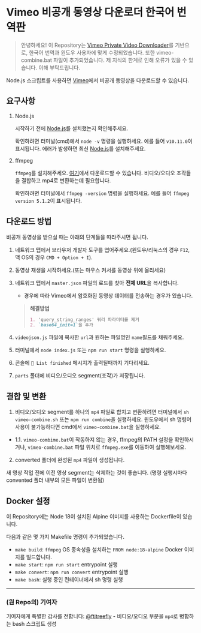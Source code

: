 # Vimeo 비공개 동영상 다운로더 한국어 번역판

> 안녕하세요! 이 Repository는 [Vimeo Private Video Downloader](https://github.com/Tusko/vimeo-private-downloader)를 기반으로, 한국어 번역과 윈도우 사용자에 맞게 수정되었습니다. 또한 vimeo-combine.bat 파일이 추가되었습니다.
>제 지식의 한계로 인해 오류가 있을 수 있습니다. 이해 부탁드립니다.


Node.js 스크립트를 사용하면 [Vimeo](https://vimeo.com)에서 비공개 동영상을 다운로드할 수 있습니다.

## 요구사항
1. Node.js

    시작하기 전에 [Node.js](https://nodejs.org/en/download/)를 설치했는지 확인해주세요.

    확인하려면 터미널(cmd)에서 `node -v` 명령을 실행하세요. 예를 들어 `v10.11.0`이 표시됩니다. 에러가 발생하면 최신 [Node.js](https://nodejs.org/en/download/)를 설치해주세요.

2. ffmpeg

    `ffmpeg`를 설치해주세요. [여기](https://ffmpeg.org/download.html)에서 다운로드할 수 있습니다.
    비디오/오디오 조각들을 결합하고 mp4로 변환하는데 필요합니다.

    확인하려면 터미널에서 `ffmpeg -version` 명령을 실행하세요. 예를 들어 `ffmpeg version 5.1.2`이 표시됩니다. 

## 다운로드 방법

비공개 동영상을 받으실 때는 아래의 단계들을 따라주시면 됩니다.

1. 네트워크 탭에서 브라우저 개발자 도구를 엽어주세요.(윈도우/리눅스의 경우 `F12`, 맥 OS의 경우 `CMD + Option + I`).
2. 동영상 재생을 시작하세요.(또는 마우스 커서를 동영상 위에 올리세요)
3. 네트워크 탭에서 `master.json` 파일의 로드를 찾아 **전체 URL**을 복사합니다.
   - 경우에 따라 Vimeo에서 암호화된 동영상 데이터를 전송하는 경우가 있습니다.

    > **해결방법**
    > ```markdown
    > 1. 'query_string_ranges' 쿼리 파라미터를 제거
    > 2. `base64_init=1`을 추가
    > ```

4.  `videojson.js` 파일에 복사한 `url`과 원하는 파일명인 `name`필드를 채워주세요.
5.  터미널에서 `node index.js` 또는 `npm run start` 명령을 실행하세요.
6.  콘솔에 `🌈 List finished` 메시지가 출력될때까지 기다리세요.
7.  `parts` 폴더에 비디오/오디오 segment(조각)가 저장됩니다.

## 결합 및 변환

1. 비디오/오디오 segment를 하나의 `mp4` 파일로 합치고 변환하려면 터미널에서 `sh vimeo-combine.sh` 또는 `npm run combine`을 실행하세요.
윈도우에서 sh 명령어 사용이 불가능하다면 cmd에서 `vimeo-combine.bat`을 실행하세요.

- 1.1. `vimeo-combime.bat`이 작동하지 않는 경우, ffmpeg의 PATH 설정을 확인하시거나, `vimeo-combine.bat` 파일 위치로 `ffmpeg.exe`를 이동하여 실행해보세요.
2. converted 폴더에 완성된 `mp4` 파일이 생성됩니다.

새 영상 작업 전에 이전 영상 segment는 삭제하는 것이 좋습니다.
(명령 실행시마다 convented 폴더 내부의 모든 파일이 변환됨)

## Docker 설정

이 Repository에는 Node 18이 설치된 Alpine 이미지를 사용하는 Dockerfile이 있습니다. 

다음과 같은 몇 가지 Makefile 명령이 추가되었습니다. 
- `make build`: `ffmpeg` OS 종속성을 설치하는 `FROM node:18-alpine` Docker 이미지를 빌드합니다.
- `make start`: `npm run start` entrypoint 실행
- `make convert`: `npm run convert` entrypoint 실행
- `make bash`: 실행 중인 컨테이너에서 sh 명령 실행

<hr></hr>

### (원 Repo의) 기여자

기여자에게 특별한 감사를 전합니다:
[@ftitreefly](https://github.com/ftitreefly/) - 비디오/오디오 부분을 `mp4`로 병합하는 bash 스크립트 생성
